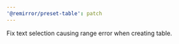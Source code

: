 ```yaml
---
'@remirror/preset-table': patch
---
```


Fix text selection causing range error when creating table.
